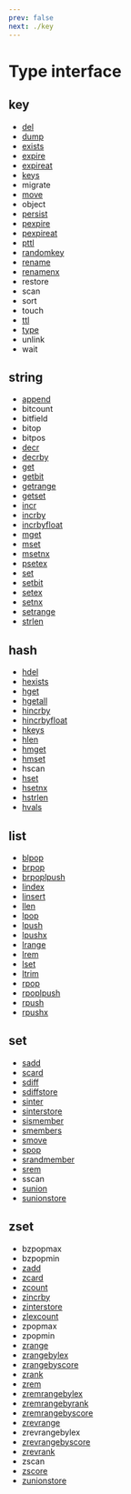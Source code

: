 ```yaml
---
prev: false
next: ./key
---
```


# Type interface

## key

- [del](/api/key.md#del)
- [dump](/api/key.md#dump)
- [exists](/api/key.md#exists)
- [expire](/api/key.md#expire)
- [expireat](/api/key.md#expireat)
- [keys](/api/key.md#keys)
- migrate
- [move](/api/key.md#move)
- object
- [persist](/api/key.md#persist)
- [pexpire](/api/key.md#pexpire)
- [pexpireat](/api/key.md#pexpireat)
- [pttl](/api/key.md#pttl)
- [randomkey](/api/key.md#randomkey)
- [rename](/api/key.md#rename)
- [renamenx](/api/key.md#renamenx)
- restore
- scan
- sort
- touch
- [ttl](/api/key.md#ttl)
- [type](/api/key.md#type)
- unlink
- wait

## string

- [append](/api/string.md#append)
- bitcount
- bitfield
- bitop
- bitpos
- [decr](/api/string.md#decr)
- [decrby](/api/string.md#decrby)
- [get](/api/string.md#get)
- [getbit](/api/string.md#getbit)
- [getrange](/api/string.md#getrange)
- [getset](/api/string.md#getset)
- [incr](/api/string.md#incr)
- [incrby](/api/string.md#incrby)
- [incrbyfloat](/api/string.md#incrbyfloat)
- [mget](/api/string.md#mget)
- [mset](/api/string.md#mset)
- [msetnx](/api/string.md#msetnx)
- [psetex](/api/string.md#psetex)
- [set](/api/string.md#set)
- [setbit](/api/string.md#setbit)
- [setex](/api/string.md#setex)
- [setnx](/api/string.md#setnx)
- [setrange](/api/string.md#setrange)
- [strlen](/api/string.md#strlen)

## hash

- [hdel](/api/hash.md#hdel)
- [hexists](/api/hash.md#hexists)
- [hget](/api/hash.md#hget)
- [hgetall](/api/hash.md#hgetall)
- [hincrby](/api/hash.md#hincrby)
- [hincrbyfloat](/api/hash.md#hincrbyfloat)
- [hkeys](/api/hash.md#hkeys)
- [hlen](/api/hash.md#hlen)
- [hmget](/api/hash.md#hmget)
- [hmset](/api/hash.md#hmset)
- hscan
- [hset](/api/hash.md#hset)
- [hsetnx](/api/hash.md#hsetnx)
- [hstrlen](/api/hash.md#hstrlen)
- [hvals](/api/hash.md#hvals)

## list

- [blpop](/api/list.md#blpop)
- [brpop](/api/list.md#brpop)
- [brpoplpush](/api/list.md#brpoplpush)
- [lindex](/api/list.md#lindex)
- [linsert](/api/list.md#linsert)
- [llen](/api/list.md#llen)
- [lpop](/api/list.md#lpop)
- [lpush](/api/list.md#lpush)
- [lpushx](/api/list.md#lpushx)
- [lrange](/api/list.md#lrange)
- [lrem](/api/list.md#lrem)
- [lset](/api/list.md#lset)
- [ltrim](/api/list.md#ltrim)
- [rpop](/api/list.md#rpop)
- [rpoplpush](/api/list.md#rpoplpush)
- [rpush](/api/list.md#rpush)
- [rpushx](/api/list.md#rpushx)

## set

- [sadd](/api/set.md#sadd)
- [scard](/api/set.md#scard)
- [sdiff](/api/set.md#sdiff)
- [sdiffstore](/api/set.md#sdiffstore)
- [sinter](/api/set.md#sinter)
- [sinterstore](/api/set.md#sinterstore)
- [sismember](/api/set.md#sismember)
- [smembers](/api/set.md#smembers)
- [smove](/api/set.md#smove)
- [spop](/api/set.md#spop)
- [srandmember](/api/set.md#srandmember)
- [srem](/api/set.md#srem)
- sscan
- [sunion](/api/set.md#sunion)
- [sunionstore](/api/set.md#sunionstore)

## zset

- bzpopmax
- bzpopmin
- [zadd](/api/zset.md#zadd)
- [zcard](/api/zset.md#zcard)
- [zcount](/api/zset.md#zcount)
- [zincrby](/api/zset.md#zincrby)
- [zinterstore](/api/zset.md#zinterstore)
- [zlexcount](/api/zset.md#zlexcount)
- zpopmax
- zpopmin
- [zrange](/api/zset.md#zrange)
- [zrangebylex](/api/zset.md#zrangebylex)
- [zrangebyscore](/api/zset.md#zrangebyscore)
- [zrank](/api/zset.md#zrank)
- [zrem](/api/zset.md#zrem)
- [zremrangebylex](/api/zset.md#zremrangebylex)
- [zremrangebyrank](/api/zset.md#zremrangebyrank)
- [zremrangebyscore](/api/zset.md#zremrangebyscore)
- [zrevrange](/api/zset.md#zrevrange)
- zrevrangebylex
- [zrevrangebyscore](/api/zset.md#zrevrangebyscore)
- [zrevrank](/api/zset.md#zrevrank)
- zscan
- [zscore](/api/zset.md#zscore)
- [zunionstore](/api/zset.md#zunionstore)
